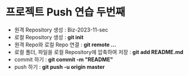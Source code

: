 # 프로젝트 Push 연습 두번째
- 원격 Repository 생성 : Biz-2023-11-sec
- 로컬 Repository 생성 : **git init**
- 원격 Repo와 로컬 Repo 연결 : **git remote ...**
- 로컬 폴더, 파일을 로컬 Repository에 압축하여 저장 : **git add README.md**
- commit 하기 : **git commit -m "README"**
- push 하기 : **git push -u origin master**